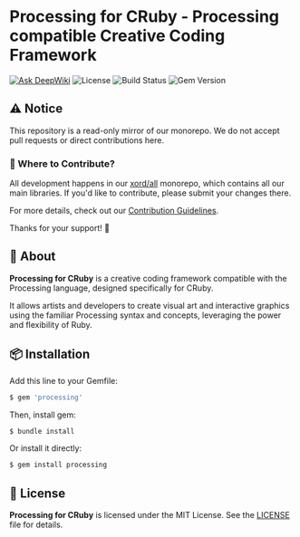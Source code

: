 # Processing for CRuby - Processing compatible Creative Coding Framework

[![Ask DeepWiki](https://deepwiki.com/badge.svg)](https://deepwiki.com/xord/processing)
![License](https://img.shields.io/github/license/xord/processing)
![Build Status](https://github.com/xord/processing/actions/workflows/test.yml/badge.svg)
![Gem Version](https://badge.fury.io/rb/processing.svg)

## ⚠️  Notice

This repository is a read-only mirror of our monorepo.
We do not accept pull requests or direct contributions here.

### 🔄 Where to Contribute?

All development happens in our [xord/all](https://github.com/xord/all) monorepo, which contains all our main libraries.
If you'd like to contribute, please submit your changes there.

For more details, check out our [Contribution Guidelines](./CONTRIBUTING.md).

Thanks for your support! 🙌

## 🚀 About

**Processing for CRuby** is a creative coding framework compatible with the Processing language, designed specifically for CRuby.

It allows artists and developers to create visual art and interactive graphics using the familiar Processing syntax and concepts, leveraging the power and flexibility of Ruby.

## 📦 Installation

Add this line to your Gemfile:
```ruby
$ gem 'processing'
```

Then, install gem:
```bash
$ bundle install
```

Or install it directly:
```bash
$ gem install processing
```

## 📜 License

**Processing for CRuby** is licensed under the MIT License.
See the [LICENSE](./LICENSE) file for details.
